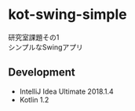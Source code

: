 # kot-swing-simple  
研究室課題その1  
シンプルなSwingアプリ

## Development
- IntelliJ Idea Ultimate 2018.1.4
- Kotlin 1.2
